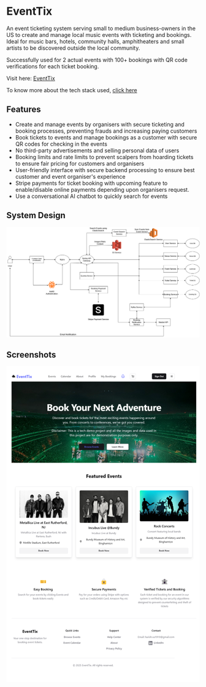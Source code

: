 # EventTix

An event ticketing system serving small to medium business-owners in the US to create and manage local music events with ticketing and bookings. Ideal for music bars, hotels, community halls, amphitheaters and small artists to be discovered outside the local community. 

Successfully used for 2 actual events with 100+ bookings with QR code verifications for each ticket booking.

Visit here: [EventTix](https://eventix.website)

To know more about the tech stack used, [click here](https://eventix.website/about)

## Features

* Create and manage events by organisers with secure ticketing and booking processes, preventing frauds and increasing paying customers
* Book tickets to events and manage bookings as a customer with secure QR codes for checking in the events
* No third-party advertisements and selling personal data of users
* Booking limits and rate limits to prevent scalpers from hoarding tickets to ensure fair pricing for customers and organisers
* User-friendly interface with secure backend processing to ensure best customer and event organiser's experience
* Stripe payments for ticket booking with upcoming feature to enable/disable online payments depending upon organisers request.
* Use a conversational AI chatbot to quickly search for events

## System Design

![system design](https://github.com/harishva2310/EventTix/blob/06eed590642a79d77223ff6dd6868c34e9d88f3d/System%20design.drawio.png)

## Screenshots
![home page](Screenshots/eventix.website_.png)

